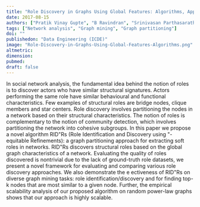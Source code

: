 ```yaml
---
title: "Role Discovery in Graphs Using Global Features: Algorithms, Applications and a Novel Evaluation Strategy"
date: 2017-08-15
authors: ["Pratik Vinay Gupte", "B Ravindran", "Srinivasan Parthasarathy"]
tags: ["Network analysis", "Graph mining", "Graph partitioning"]
doi: ""
publishedon: "Data Engineering (ICDE)"
image: "Role-Discovery-in-Graphs-Using-Global-Features-Algorithms.png"
altmetric: 
dimension: 
pubmed: 
draft: false
---
```

In social network analysis, the fundamental idea behind the notion of roles is to discover actors who have similar structural signatures. Actors performing the same role have similar behavioural and functional characteristics. Few examples of structural roles are bridge nodes, clique members and star centers. Role discovery involves partitioning the nodes in a network based on their structural characteristics. The notion of roles is complementary to the notion of community detection, which involves partitioning the network into cohesive subgroups. In this paper we propose a novel algorithm RID"Rs (Role Identification and Discovery using "-equitable Refinements): a graph partitioning approach for extracting soft roles in networks. RID"Rs discovers structural roles based on the global graph characteristics of a network. Evaluating the quality of roles discovered is nontrivial due to the lack of ground-truth role datasets, we present a novel framework for evaluating and comparing various role discovery approaches. We also demonstrate the e ectiveness of RID"Rs on diverse graph mining tasks: role identification/discovery and for finding top-k nodes that are most similar to a given node. Further, the empirical scalability analysis of our proposed algorithm on random power-law graphs shows that our approach is highly scalable.